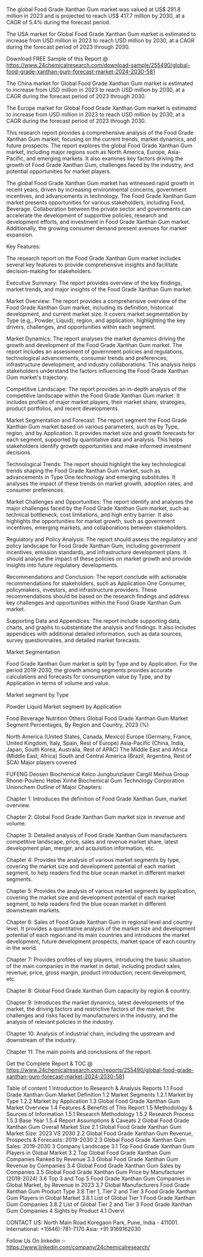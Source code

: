The global Food Grade Xanthan Gum market was valued at US$ 291.8 million in 2023 and is projected to reach US$ 417.7 million by 2030, at a CAGR of 5.4% during the forecast period.

The USA market for Global Food Grade Xanthan Gum market is estimated to increase from USD million in 2023 to reach USD million by 2030, at a CAGR during the forecast period of 2023 through 2030.

Download FREE Sample of this Report @ https://www.24chemicalresearch.com/download-sample/255490/global-food-grade-xanthan-gum-forecast-market-2024-2030-581

The China market for Global Food Grade Xanthan Gum market is estimated to increase from USD million in 2023 to reach USD million by 2030, at a CAGR during the forecast period of 2023 through 2030.

The Europe market for Global Food Grade Xanthan Gum market is estimated to increase from USD million in 2023 to reach USD million by 2030, at a CAGR during the forecast period of 2023 through 2030.

This research report provides a comprehensive analysis of the Food Grade Xanthan Gum market, focusing on the current trends, market dynamics, and future prospects. The report explores the global Food Grade Xanthan Gum market, including major regions such as North America, Europe, Asia-Pacific, and emerging markets. It also examines key factors driving the growth of Food Grade Xanthan Gum, challenges faced by the industry, and potential opportunities for market players.

The global Food Grade Xanthan Gum market has witnessed rapid growth in recent years, driven by increasing environmental concerns, government incentives, and advancements in technology. The Food Grade Xanthan Gum market presents opportunities for various stakeholders, including Food, Beverage. Collaboration between the private sector and governments can accelerate the development of supportive policies, research and development efforts, and investment in Food Grade Xanthan Gum market. Additionally, the growing consumer demand present avenues for market expansion.

Key Features:

The research report on the Food Grade Xanthan Gum market includes several key features to provide comprehensive insights and facilitate decision-making for stakeholders.

Executive Summary: The report provides overview of the key findings, market trends, and major insights of the Food Grade Xanthan Gum market.

Market Overview: The report provides a comprehensive overview of the Food Grade Xanthan Gum market, including its definition, historical development, and current market size. It covers market segmentation by Type (e.g., Powder, Liquid), region, and application, highlighting the key drivers, challenges, and opportunities within each segment.

Market Dynamics: The report analyses the market dynamics driving the growth and development of the Food Grade Xanthan Gum market. The report includes an assessment of government policies and regulations, technological advancements, consumer trends and preferences, infrastructure development, and industry collaborations. This analysis helps stakeholders understand the factors influencing the Food Grade Xanthan Gum market's trajectory.

Competitive Landscape: The report provides an in-depth analysis of the competitive landscape within the Food Grade Xanthan Gum market. It includes profiles of major market players, their market share, strategies, product portfolios, and recent developments.

Market Segmentation and Forecast: The report segment the Food Grade Xanthan Gum market based on various parameters, such as by Type, region, and by Application. It provides market size and growth forecasts for each segment, supported by quantitative data and analysis. This helps stakeholders identify growth opportunities and make informed investment decisions.

Technological Trends: The report should highlight the key technological trends shaping the Food Grade Xanthan Gum market, such as advancements in Type One technology and emerging substitutes. It analyses the impact of these trends on market growth, adoption rates, and consumer preferences.

Market Challenges and Opportunities: The report identify and analyses the major challenges faced by the Food Grade Xanthan Gum market, such as technical bottleneck, cost limitations, and high entry barrier. It also highlights the opportunities for market growth, such as government incentives, emerging markets, and collaborations between stakeholders.

Regulatory and Policy Analysis: The report should assess the regulatory and policy landscape for Food Grade Xanthan Gum, including government incentives, emission standards, and infrastructure development plans. It should analyse the impact of these policies on market growth and provide insights into future regulatory developments.

Recommendations and Conclusion: The report conclude with actionable recommendations for stakeholders, such as Application One Consumer, policymakers, investors, and infrastructure providers. These recommendations should be based on the research findings and address key challenges and opportunities within the Food Grade Xanthan Gum market.

Supporting Data and Appendices: The report include supporting data, charts, and graphs to substantiate the analysis and findings. It also includes appendices with additional detailed information, such as data sources, survey questionnaires, and detailed market forecasts.

Market Segmentation

Food Grade Xanthan Gum market is split by Type and by Application. For the period 2019-2030, the growth among segments provides accurate calculations and forecasts for consumption value by Type, and by Application in terms of volume and value.

Market segment by Type

Powder
Liquid
Market segment by Application

Food
Beverage
Nutrition
Others
Global Food Grade Xanthan Gum Market Segment Percentages, By Region and Country, 2023 (%)

North America (United States, Canada, Mexico)
Europe (Germany, France, United Kingdom, Italy, Spain, Rest of Europe)
Asia-Pacific (China, India, Japan, South Korea, Australia, Rest of APAC)
The Middle East and Africa (Middle East, Africa)
South and Central America (Brazil, Argentina, Rest of SCA)
Major players covered

FUFENG
Deosen Biochemical
Kelco
Jungbunzlauer
Cargill
Meihua Group
Rhone-Poulenc
Hebei Xinhe Biochemical
Gum Technology Corporation
Unionchem
Outline of Major Chapters:

Chapter 1: Introduces the definition of Food Grade Xanthan Gum, market overview.

Chapter 2: Global Food Grade Xanthan Gum market size in revenue and volume.

Chapter 3: Detailed analysis of Food Grade Xanthan Gum manufacturers competitive landscape, price, sales and revenue market share, latest development plan, merger, and acquisition information, etc.

Chapter 4: Provides the analysis of various market segments by type, covering the market size and development potential of each market segment, to help readers find the blue ocean market in different market segments.

Chapter 5: Provides the analysis of various market segments by application, covering the market size and development potential of each market segment, to help readers find the blue ocean market in different downstream markets.

Chapter 6: Sales of Food Grade Xanthan Gum in regional level and country level. It provides a quantitative analysis of the market size and development potential of each region and its main countries and introduces the market development, future development prospects, market space of each country in the world.

Chapter 7: Provides profiles of key players, introducing the basic situation of the main companies in the market in detail, including product sales, revenue, price, gross margin, product introduction, recent development, etc.

Chapter 8: Global Food Grade Xanthan Gum capacity by region & country.

Chapter 9: Introduces the market dynamics, latest developments of the market, the driving factors and restrictive factors of the market, the challenges and risks faced by manufacturers in the industry, and the analysis of relevant policies in the industry.

Chapter 10: Analysis of industrial chain, including the upstream and downstream of the industry.

Chapter 11: The main points and conclusions of the report.

Get the Complete Report & TOC @ https://www.24chemicalresearch.com/reports/255490/global-food-grade-xanthan-gum-forecast-market-2024-2030-581

Table of content
1 Introduction to Research & Analysis Reports
1.1 Food Grade Xanthan Gum Market Definition
1.2 Market Segments
1.2.1 Market by Type
1.2.2 Market by Application
1.3 Global Food Grade Xanthan Gum Market Overview
1.4 Features & Benefits of This Report
1.5 Methodology & Sources of Information
1.5.1 Research Methodology
1.5.2 Research Process
1.5.3 Base Year
1.5.4 Report Assumptions & Caveats
2 Global Food Grade Xanthan Gum Overall Market Size
2.1 Global Food Grade Xanthan Gum Market Size: 2023 VS 2030
2.2 Global Food Grade Xanthan Gum Revenue, Prospects & Forecasts: 2019-2030
2.3 Global Food Grade Xanthan Gum Sales: 2019-2030
3 Company Landscape
3.1 Top Food Grade Xanthan Gum Players in Global Market
3.2 Top Global Food Grade Xanthan Gum Companies Ranked by Revenue
3.3 Global Food Grade Xanthan Gum Revenue by Companies
3.4 Global Food Grade Xanthan Gum Sales by Companies
3.5 Global Food Grade Xanthan Gum Price by Manufacturer (2019-2024)
3.6 Top 3 and Top 5 Food Grade Xanthan Gum Companies in Global Market, by Revenue in 2023
3.7 Global Manufacturers Food Grade Xanthan Gum Product Type
3.8 Tier 1, Tier 2 and Tier 3 Food Grade Xanthan Gum Players in Global Market
3.8.1 List of Global Tier 1 Food Grade Xanthan Gum Companies
3.8.2 List of Global Tier 2 and Tier 3 Food Grade Xanthan Gum Companies
4 Sights by Product
4.1 Overvi

CONTACT US:
North Main Road Koregaon Park, Pune, India - 411001.
International: +1(646)-781-7170
Asia: +91 9169162030

Follow Us On linkedin :- https://www.linkedin.com/company/24chemicalresearch/
